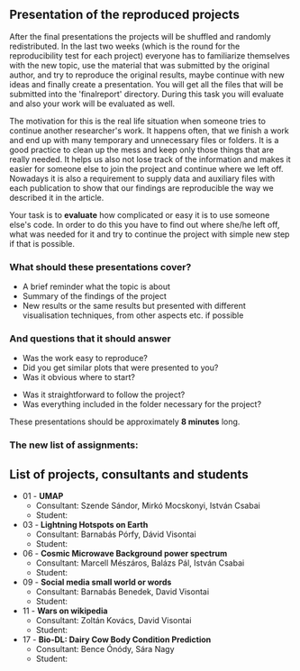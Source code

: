 ## Presentation of the reproduced projects 

After the final presentations the projects will be shuffled and randomly redistributed. In the last two weeks (which is the round for the reproducibility test for each project) everyone has to  familiarize themselves with the new topic, use the material that was submitted by the original author, and try to reproduce the original results, maybe continue with new ideas and finally create a presentation. You will get all the files that will be submitted into the 'finalreport' directory. During this task you will evaluate and also your work will be evaluated as well.

The motivation for this is the real life situation when someone tries to continue another researcher's work. 
It happens often, that we finish a work and end up with many temporary and unnecessary files or folders. It is a good practice to clean up the mess and keep only those things that are really needed. It helps us also not lose track of the information and makes it easier for someone else to join the project and continue where we left off.
Nowadays it is also a requirement to supply data and auxiliary files with each publication to show that our findings are reproducible the way we described it in the article.

Your task is to **evaluate** how complicated or easy it is to use someone else's code. In order to do this you have to find out where she/he left off, what was needed for it and try to continue the project with simple new step if that is possible.

### What should these presentations cover?
* A brief reminder what the topic is about
* Summary of the findings of the project
* New results or the same results but presented with different visualisation techniques, from other aspects etc. if possible

### And questions that it should answer
* Was the work easy to reproduce? 
* Did you get similar plots that were presented to you?
* Was it obvious where to start?
- Was it straightforward to follow the project?
- Was everything included in the folder necessary for the project?

These presentations should be approximately **8 minutes** long.

### The new list of assignments:

## List of projects, consultants and students

* 01 - **UMAP**
  * Consultant: Szende Sándor, Mirkó Mocskonyi, István Csabai
  * Student: 
* 03 - **Lightning Hotspots on Earth**
  * Consultant: Barnabás Pórfy, Dávid Visontai
  * Student: 
* 06 - **Cosmic Microwave Background power spectrum** 
  * Consultant: Marcell Mészáros, Balázs Pál, István Csabai
  * Student: 
* 09 - **Social media small world or words** 
  * Consultant: Barnabás Benedek, David Visontai
  * Student: 
* 11 - **Wars on wikipedia** 
  * Consultant: Zoltán Kovács, David Visontai
  * Student: 
* 17 - **Bio-DL: Dairy Cow Body Condition Prediction**
  * Consultant: Bence Ónódy, Sára Nagy
  * Student: 

